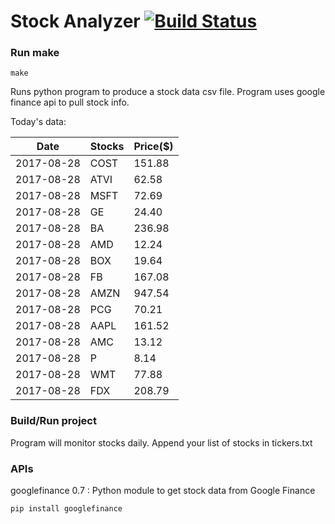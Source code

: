 # Stock Analyzer [![Build Status](https://travis-ci.org/ogoyal/StockAnalyzer.svg?branch=master)](https://travis-ci.org/ogoyal/StockAnalyzer)

### Run make
```
make
```

Runs python program to produce a stock data csv file. Program uses google finance api to pull stock info.

Today's data:

| Date| Stocks| Price($) | 
| --- | --- | ---  | 
| 2017-08-28| COST| 151.88 | 
| 2017-08-28| ATVI| 62.58 | 
| 2017-08-28| MSFT| 72.69 | 
| 2017-08-28| GE| 24.40 | 
| 2017-08-28| BA| 236.98 | 
| 2017-08-28| AMD| 12.24 | 
| 2017-08-28| BOX| 19.64 | 
| 2017-08-28| FB| 167.08 | 
| 2017-08-28| AMZN| 947.54 | 
| 2017-08-28| PCG| 70.21 | 
| 2017-08-28| AAPL| 161.52 | 
| 2017-08-28| AMC| 13.12 | 
| 2017-08-28| P| 8.14 | 
| 2017-08-28| WMT| 77.88 | 
| 2017-08-28| FDX| 208.79 | 

### Build/Run project

Program will monitor stocks daily. Append your list of stocks in tickers.txt

### APIs
googlefinance 0.7 : Python module to get stock data from Google Finance

```
pip install googlefinance
```

